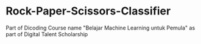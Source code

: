 # Rock-Paper-Scissors-Classifier
Part of Dicoding Course name "Belajar Machine Learning untuk Pemula" as part of Digital Talent Scholarship
